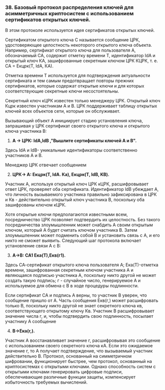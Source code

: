 ### 38. Базовый протокол распределения ключей для асимметричных криптосистем с использованием сертификатов открытых ключей.

В этом протоколе используется идея сертификатов открытых ключей.

Сертификатом открытого ключа С называется сообщение ЦРК, удостоверяющее целостность некоторого открытого ключа объекта. Например, сертификат открытого ключа для пользователя A, обозначаемый СА, содержит отметку времени Т, идентификатор ldA и открытый ключ КА, зашифрованные секретным ключом ЦРК КЦРК, т. е. СА = Екцрк(Т, ldA, КА).

Отметка времени Т используется для подтверждения актуальности сертификата и тем самым предотвращает повторы прежних сертификатов, которые содержат открытые ключи и для которых соответствующие секретные ключи несостоятельны.

Секретный ключ кЦРК известен только менеджеру ЦРК. Открытый ключ Кцрк известен участникам А и В. ЦРК поддерживает таблицу открытых ключей всех объектов сети, которые он обслуживает.

Вызывающий объект А инициирует стадию установления ключа, запрашивая у ЦРК сертификат своего открытого ключа и открытого ключа участника В:

1. **А -> ЦРК: ldA,ldB ,"Вышлите сертификаты ключей А и В".**

Здесь ldA и ldB- уникальные идентификаторы соответственно участников А и В.

Менеджер ЦРК отвечает сообщением

2. **ЦРК-> А: Екцрк(Т, ldA. Ка), Екцрк(Т, ldВ, KB).**

Участник А, используя открытый ключ ЦРК кЦРК, расшифровывает ответ ЦРК, проверяет оба сертификата. Идентификатор ldB убеждает А, что личность вызываемого участника правильно зафиксирована в ЦРК и Кв - действительно открытый ключ участника B, поскольку оба зашифрованы ключом кЦРК.

Хотя открытые ключи предполагаются известными всем, посредничество ЦРК позволяет подтвердить их целостность. Без такого посредничества злоумышленник может снабдить А своим открытым ключом, который А будет считать ключом участника В. Затем злоумышленник может подменить собой В и установить связь с А, и его никто не сможет выявить. Следующий шаг протокола включает установление связи А с В:

3. **А->В: СА1 Ека(Т),Екв(г1).**

Здесь СА-сертификат открытого ключа пользователя А; Ека(Т)-отметка времени, зашифрованная секретным ключом участника А и являющаяся подписью участника А, поскольку никто другой не может создать такую подпись; г - случайное число, генерируемое А и используемое для обмена с В в ходе процедуры подлинности.

Если сертификат СА и подпись А верны, то участник В уверен, что сообщение пришло от А. Часть сообщения Екв(г,) может расшифровать только В, поскольку никто другой не знает секретного ключа кв, соответствующего открытому ключу Кв. Участник В расшифровывает значение числа г, и, чтобы подтвердить свою подлинность, посылает участнику А сообщение

4. **В->Екa(r,).**

Участник А восстанавливает значение г, расшифровывая это сообщение с использованием своего секретного ключа кА. Если это ожидаемое значение г, то А получает подтверждение, что вызываемый участник действительно В. Протокол, основанный на симметричном шифровании, функционирует быстрее, чем протокол, основанный на криптосистемах с открытыми ключами. Однако способность систем с открытыми ключами генерировать цифровые подписи, обеспечивающие различные функции защиты, компенсирует избыточность требуемых вычислений.